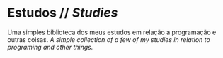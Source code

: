 # Estudos // _Studies_
Uma simples biblioteca dos meus estudos em relação a programação e outras coisas.
_A simple collection of a few of my studies in relation to programing and other things._
